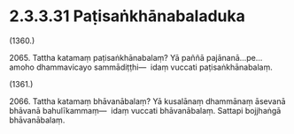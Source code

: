 # 2.3.3.31 Paṭisaṅkhānabaladuka

(1360.)

2065\. Tattha katamaṃ paṭisaṅkhānabalaṃ? Yā paññā pajānanā…pe…  amoho dhammavicayo sammādiṭṭhi—  idaṃ vuccati paṭisaṅkhānabalaṃ.

(1361.)

2066\. Tattha katamaṃ bhāvanābalaṃ? Yā kusalānaṃ dhammānaṃ āsevanā bhāvanā bahulīkammaṃ—  idaṃ vuccati bhāvanābalaṃ. Sattapi bojjhaṅgā bhāvanābalaṃ.
